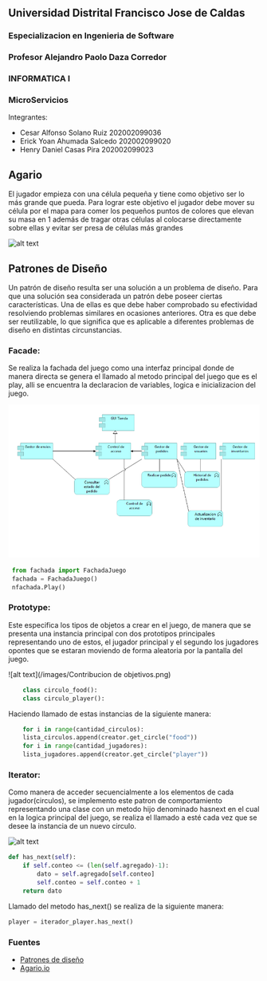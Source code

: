 ## Universidad Distrital Francisco Jose de Caldas
### Especializacion en Ingenieria de Software
### Profesor Alejandro Paolo Daza Corredor
### INFORMATICA I
### MicroServicios

Integrantes:

- Cesar Alfonso Solano Ruiz  202002099036
- Erick Yoan Ahumada Salcedo 202002099020
- Henry Daniel Casas Pira    202002099023 		

## Agario
El jugador empieza con una célula pequeña y tiene como objetivo ser lo más grande que pueda. Para lograr este objetivo el jugador debe mover su célula por el mapa para comer los pequeños puntos de colores que elevan su masa en 1 además de tragar otras células al colocarse directamente sobre ellas y evitar ser presa de células más grandes

![alt text](master/images/agario.png)

## Patrones de Diseño

Un patrón de diseño resulta ser una solución a un problema de diseño. Para que una solución sea considerada un patrón debe poseer ciertas características. Una de ellas es que debe haber comprobado su efectividad resolviendo problemas similares en ocasiones anteriores. Otra es que debe ser reutilizable, lo que significa que es aplicable a diferentes problemas de diseño en distintas circunstancias.

### Facade:
Se realiza la fachada del juego como una interfaz principal donde de manera directa se genera el llamado al metodo principal del juego que es el play, alli se encuentra la declaracion de variables, logica e inicializacion del juego.

![alt text](images/Aplicacion.png)

```python
 from fachada import FachadaJuego
 fachada = FachadaJuego()
 nfachada.Play()
```
### Prototype:
Este especifica los tipos de objetos a crear en el juego, de manera que se presenta una instancia principal con dos prototipos principales representando uno de estos, el jugador principal y el segundo los jugadores opontes que se estaran moviendo de forma aleatoria por la pantalla del juego.

![alt text](/images/Contribucion de objetivos.png)

```python
    class circulo_food():
    class circulo_player():
```
Haciendo llamado de estas instancias de la siguiente manera:
```python
    for i in range(cantidad_circulos):
    lista_circulos.append(creator.get_circle("food"))
    for i in range(cantidad_jugadores):
    lista_jugadores.append(creator.get_circle("player"))
```

### Iterator:
Como manera de acceder secuencialmente a los elementos de cada jugador(circulos), se implemento este patron de comportamiento representando una clase con un metodo hijo denominado hasnext en el cual en la logica principal del juego, se realiza el llamado a esté cada vez que se desee la instancia de un nuevo circulo. 

![alt text](https://github.com/scesar87/agario-python/blob/master/images/Iterador.jpg)

```python
def has_next(self):
    if self.conteo <= (len(self.agregado)-1):
        dato = self.agregado[self.conteo]
        self.conteo = self.conteo + 1
    return dato 
```
Llamado del metodo has_next() se realiza de la siguiente manera:
```python
player = iterador_player.has_next()
```

### Fuentes

- [Patrones de diseño](https://es.wikipedia.org/wiki/Patr%C3%B3n_de_dise%C3%B1o)
- [Agario.io](https://es.wikipedia.org/wiki/Agar.io)
